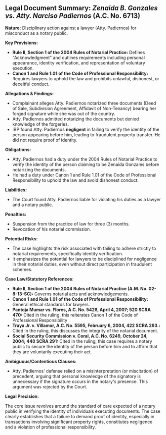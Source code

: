 ## Legal Document Summary: *Zenaida B. Gonzales vs. Atty. Narciso Padiernos* (A.C. No. 6713)

**Nature:** Disciplinary action against a lawyer (Atty. Padiernos) for misconduct as a notary public.

**Key Provisions:**

*   **Rule II, Section 1 of the 2004 Rules of Notarial Practice:**  Defines "Acknowledgment" and outlines requirements including personal appearance, identity verification, and representation of voluntary execution.
*   **Canon 1 and Rule 1.01 of the Code of Professional Responsibility:** Requires lawyers to uphold the law and prohibits unlawful, dishonest, or deceitful conduct.

**Allegations & Findings:**

*   Complainant alleges Atty. Padiernos notarized three documents (Deed of Sale, Subdivision Agreement, Affidavit of Non-Tenancy) bearing her forged signature while she was out of the country.
*   Atty. Padiernos admitted notarizing the documents but denied knowledge of the forgeries.
*   IBP found Atty. Padiernos **negligent** in failing to verify the identity of the person appearing before him, leading to fraudulent property transfer. He did not require proof of identity.

**Obligations:**

*   Atty. Padiernos had a duty under the 2004 Rules of Notarial Practice to verify the identity of the person claiming to be Zenaida Gonzales before notarizing the documents.
*   He had a duty under Canon 1 and Rule 1.01 of the Code of Professional Responsibility to uphold the law and avoid dishonest conduct.

**Liabilities:**

*   The Court found Atty. Padiernos liable for violating his duties as a lawyer and a notary public.

**Penalties:**

*   Suspension from the practice of law for three (3) months.
*   Revocation of his notarial commission.

**Potential Risks:**

*   The case highlights the risk associated with failing to adhere strictly to notarial requirements, specifically identity verification.
*   It emphasizes the potential for lawyers to be disciplined for negligence in their notarial duties, even without direct participation in fraudulent schemes.

**Case Law/Statutory References:**

*   **Rule II, Section 1 of the 2004 Rules of Notarial Practice (A.M. No. 02-8-13-SC):**  Governs notarial acts and acknowledgements.
*   **Canon 1 and Rule 1.01 of the Code of Professional Responsibility:**  General ethical standards for lawyers.
*   **Pantoja Mumar vs. Flores, A.C. No. 5426, April 4, 2007; 520 SCRA 470:** Cited in the ruling, this reiterates Canon 1 of the Code of Professional Responsibility
*   **Traya Jr. v. Villamor, A.C. No. 5595, February 6, 2004, 422 SCRA 293.:** Cited in the ruling, this discusses the integrity of the notarial document.
*   **Social Security Commission v. Coral, A.C. No. 6249, October 24, 2004; 440 SCRA 291:**  Cited in the ruling, this case requires a notary public to secure the identity of the person before him and to affirm that they are voluntarily executing their act.

**Ambiguous/Contentious Clauses:**

*   Atty. Padiernos' defense relied on a misinterpretation (or miscitation) of precedent, arguing that personal knowledge of the signatory is unnecessary if the signature occurs in the notary's presence.  This argument was rejected by the Court.

**Legal Precision:**

The core issue revolves around the standard of care expected of a notary public in verifying the identity of individuals executing documents.  The case clearly establishes that a failure to demand proof of identity, especially in transactions involving significant property rights, constitutes negligence and a violation of professional responsibility.
